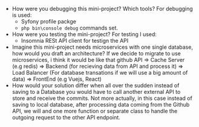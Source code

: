 - How were you debugging this mini-project? Which tools?
  For debugging is used:
    - Syfony profile packge
    - `php bin\console debug` commands set.
- How were you testing the mini-project?
  For testing I used:
    - Insomnia RESt API client for testign the API
- Imagine this mini-project needs microservices with one single database, how would you draft an architecture?
  If we decide to migrate to use microservices, i think it would be like that
    github API => Cache Server (e.g redis) => Backend (for recieving data from API and process it) => Load Balancer (For database transations if we will use a big amount of data) => FrontEnd (e.g Vuejs, React)
- How would your solution differ when all over the sudden instead of saving to a Database you would have to call another external API to store and receive the commits.
  Not more actually, in this case instead of saving to local database, after processing data coming from the Github API, we will and one more function or separate class to handle the outgoing request to the other API endpoint.